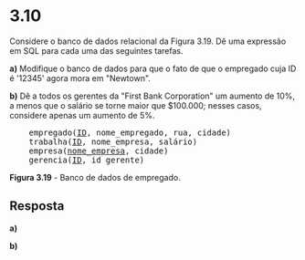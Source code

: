# 3.10

Considere o banco de dados relacional da Figura 3.19. Dê uma expressão em SQL para cada uma das seguintes tarefas.

**a)** Modifique o banco de dados para que o fato de que o empregado cuja ID é '12345' agora mora em "Newtown".

**b)** Dê a todos os gerentes da "First Bank Corporation" um aumento de 10%, a menos que o salário se torne maior que $100.000; nesses casos, considere apenas um aumento de 5%.

<pre>
    empregado(<u>ID</u>, nome_empregado, rua, cidade)
    trabalha(<u>ID</u>, nome_empresa, salário)
    empresa(<u>nome_empresa</u>, cidade)
    gerencia(<u>ID</u>, id_gerente)
</pre>

**Figura 3.19** - Banco de dados de empregado.

## Resposta

**a)**

**b)**
